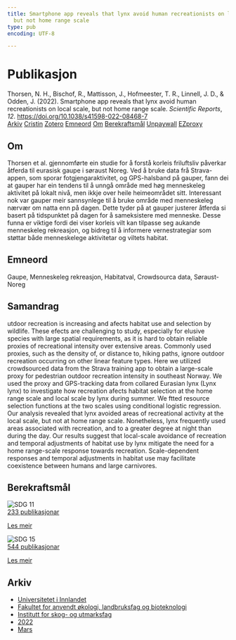 ```yaml
---
title: Smartphone app reveals that lynx avoid human recreationists on local scale,
  but not home range scale
type: pub
encoding: UTF-8

---
```

<h1>Publikasjon</h1>
<article id="csl-bib-container-7R8V56IM" class="csl-bib-container">
  <div class="csl-bib-body"> <div class="csl-entry">Thorsen, N. H., Bischof, R., Mattisson, J., Hofmeester, T. R., Linnell, J. D., &#38; Odden, J. (2022). Smartphone app reveals that lynx avoid human recreationists on local scale, but not home range scale. <i>Scientific Reports</i>, <i>12</i>. <a href="https://doi.org/10.1038/s41598-022-08468-7">https://doi.org/10.1038/s41598-022-08468-7</a></div> </div>
  <div class="csl-bib-buttons">
    <a href="#taxonomy-article-7R8V56IM" alt="archive" class="csl-bib-button">Arkiv</a>
    <a href="https://app.cristin.no/results/show.jsf?id=2011659" alt="Cristin" class="csl-bib-button">Cristin</a>
    <a href="http://zotero.org/groups/5881554/items/7R8V56IM" alt="Zotero" class="csl-bib-button">Zotero</a>
    <a href="#keywords-article-7R8V56IM" alt="keywords" class="csl-bib-button">Emneord</a>
    <a href="#about-article-7R8V56IM" alt="about_pub" class="csl-bib-button">Om</a>
    <a href="#sdg-article-7R8V56IM" alt="sdg" class="csl-bib-button">Berekraftsmål</a>
    <a href="https://www.nature.com/articles/s41598-022-08468-7.pdf" alt="Unpaywall" class="csl-bib-button">Unpaywall</a>
    <a href="https://www.nature.com/articles/s41598-022-08468-7.pdf" alt="EZproxy" class="csl-bib-button">EZproxy</a>
  </div>
  <div id="csl-bib-meta-container-7R8V56IM"></div>
</article>
<div id="csl-bib-meta-7R8V56IM" class="csl-bib-meta">
  <article id="about-article-7R8V56IM" class="about_pub-article">
    <h1>Om</h1>
    Thorsen et al. gjennomførte ein studie for å forstå korleis friluftsliv påverkar åtferda til eurasisk gaupe i søraust Noreg. Ved å bruke data frå Strava-appen, som sporar fotgjengaraktivitet, og GPS-halsband på gauper, fann dei at gauper har ein tendens til å unngå område med høg menneskeleg aktivitet på lokalt nivå, men ikkje over heile heimeområdet sitt. Interessant nok var gauper meir sannsynlege til å bruke område med menneskeleg nærvær om natta enn på dagen. Dette tyder på at gauper justerer åtferda si basert på tidspunktet på dagen for å sameksistere med menneske. Desse funna er viktige fordi dei viser korleis vilt kan tilpasse seg aukande menneskeleg rekreasjon, og bidreg til å informere vernestrategiar som støttar både menneskelege aktivitetar og viltets habitat.
  </article>
  <article id="keywords-article-7R8V56IM" class="keywords-article">
    <h1>Emneord</h1>
    Gaupe, Menneskeleg rekreasjon, Habitatval, Crowdsourca data, Søraust-Noreg
  </article>
  <article id="abstract-article-7R8V56IM" class="abstract-article">
    <h1>Samandrag</h1>
    utdoor recreation is increasing and afects habitat use and selection by wildlife. These efects are  
challenging to study, especially for elusive species with large spatial requirements, as it is hard to  
obtain reliable proxies of recreational intensity over extensive areas. Commonly used proxies, such as  
the density of, or distance to, hiking paths, ignore outdoor recreation occurring on other linear feature  
types. Here we utilized crowdsourced data from the Strava training app to obtain a large-scale proxy  
for pedestrian outdoor recreation intensity in southeast Norway. We used the proxy and GPS-tracking  
data from collared Eurasian lynx (Lynx lynx) to investigate how recreation afects habitat selection at  
the home range scale and local scale by lynx during summer. We ftted resource selection functions at  
the two scales using conditional logistic regression. Our analysis revealed that lynx avoided areas of  
recreational activity at the local scale, but not at home range scale. Nonetheless, lynx frequently used  
areas associated with recreation, and to a greater degree at night than during the day. Our results  
suggest that local-scale avoidance of recreation and temporal adjustments of habitat use by lynx  
mitigate the need for a home range-scale response towards recreation. Scale-dependent responses  
and temporal adjustments in habitat use may facilitate coexistence between humans and large  
carnivores.
  </article>
  <article id="sdg-article-7R8V56IM" class="sdg-article">
    <h1>Berekraftsmål</h1>
    <div class="sdg-container"><div id="sdg11" class="sdg">
        <img src="{{< params subfolder >}}images/sdg/sdg11_nn.png" class="image" alt="SDG 11">
        <div class="sdg-overlay">
          <a href="{{< params subfolder >}}nn/archive/?sdg=11#archive" class="sdg-publication-count"><span>233</span> publikasjonar</a>
          <p><a href="https://fn.no/om-fn/fns-baerekraftsmaal/baerekraftige-byer-og-lokalsamfunn?lang=nno-NO" class="sdg-read-more">Les meir</a></p>
        </div>
      </div> <div id="sdg15" class="sdg">
        <img src="{{< params subfolder >}}images/sdg/sdg15_nn.png" class="image" alt="SDG 15">
        <div class="sdg-overlay">
          <a href="{{< params subfolder >}}nn/archive/?sdg=15#archive" class="sdg-publication-count"><span>544</span> publikasjonar</a>
          <p><a href="https://fn.no/om-fn/fns-baerekraftsmaal/livet-paa-land?lang=nno-NO" class="sdg-read-more">Les meir</a></p>
        </div>
      </div></div>
  </article>
  <article id="taxonomy-article-7R8V56IM" class="taxonomy-article">
    <h1>Arkiv</h1>
    <ul>
      <li><a href="{{< params subfolder >}}nn/archive/?key=3DCRN523">Universitetet i Innlandet</a></li>
      <li><a href="{{< params subfolder >}}nn/archive/?key=T77LXH6D">Fakultet for anvendt økologi, landbruksfag og bioteknologi</a></li>
      <li><a href="{{< params subfolder >}}nn/archive/?key=7TRARPE3">Institutt for skog- og utmarksfag</a></li>
      <li><a href="{{< params subfolder >}}nn/archive/?key=H9K9UC39">2022</a></li>
      <li><a href="{{< params subfolder >}}nn/archive/?key=4KAXF4JD">Mars</a></li>
    </ul>
  </article>
</div>
